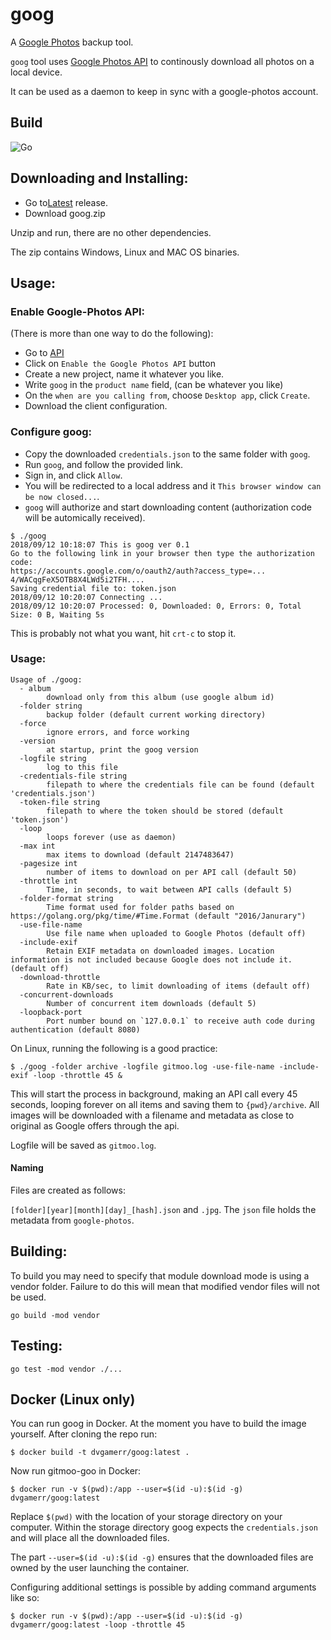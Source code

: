 # goog

A [Google Photos](http://photos.google.com/) backup tool.

`goog` tool uses [Google Photos API](https://developers.google.com/photos/library/guides/get-started#enable-the-api) to continously download all photos on a local device.

It can be used as a daemon to keep in sync with a google-photos account.

## Build

![Go](https://github.com/dvgamerr/goog/workflows/Go/badge.svg)

## Downloading and Installing:

* Go to[Latest](https://github.com/dvgamerr/goog/releases/latest) release.
* Download goog.zip

Unzip and run, there are no other dependencies.

The zip contains Windows, Linux and MAC OS binaries.

## Usage:

### Enable Google-Photos API:

(There is more than one way to do the following):
* Go to [API](https://developers.google.com/photos/library/guides/get-started#enable-the-api)
* Click on `Enable the Google Photos API` button
* Create a new project, name it whatever you like.
* Write `goog` in the `product name` field, (can be whatever you like)
* On the `when are you calling from`, choose `Desktop app`, click `Create`.
* Download the client configuration.

### Configure goog:

* Copy the downloaded `credentials.json` to the same folder with `goog`.
* Run `goog`, and follow the provided link.
* Sign in, and click `Allow`.
* You will be redirected to a local address and it `This browser window can be now closed...`.
* `goog` will authorize and start downloading content (authorization code will be automically received). 
```
$ ./goog
2018/09/12 10:18:07 This is goog ver 0.1
Go to the following link in your browser then type the authorization code:
https://accounts.google.com/o/oauth2/auth?access_type=...
4/WACqgFeX5OTB8X4LWd5i2TFH....
Saving credential file to: token.json
2018/09/12 10:20:07 Connecting ...
2018/09/12 10:20:07 Processed: 0, Downloaded: 0, Errors: 0, Total Size: 0 B, Waiting 5s
```


This is probably not what you want, hit `crt-c` to stop it.

### Usage:

```
Usage of ./goog:
  - album
        download only from this album (use google album id)
  -folder string
        backup folder (default current working directory)
  -force
        ignore errors, and force working
  -version
        at startup, print the goog version
  -logfile string
        log to this file
  -credentials-file string
        filepath to where the credentials file can be found (default 'credentials.json')
  -token-file string
        filepath to where the token should be stored (default 'token.json')
  -loop
        loops forever (use as daemon)
  -max int
        max items to download (default 2147483647)
  -pagesize int
        number of items to download on per API call (default 50)
  -throttle int
        Time, in seconds, to wait between API calls (default 5)
  -folder-format string
        Time format used for folder paths based on https://golang.org/pkg/time/#Time.Format (default "2016/Janurary")
  -use-file-name
        Use file name when uploaded to Google Photos (default off)
  -include-exif
        Retain EXIF metadata on downloaded images. Location information is not included because Google does not include it. (default off)
  -download-throttle
        Rate in KB/sec, to limit downloading of items (default off)
  -concurrent-downloads
        Number of concurrent item downloads (default 5)
  -loopback-port
        Port number bound on `127.0.0.1` to receive auth code during authentication (default 8080)
```

On Linux, running the following is a good practice:

```
$ ./goog -folder archive -logfile gitmoo.log -use-file-name -include-exif -loop -throttle 45 &
```

This will start the process in background, making an API call every 45 seconds, looping forever on all items and saving them to `{pwd}/archive`. All images will be downloaded with a filename and metadata as close to original as Google offers through the api.

Logfile will be saved as `gitmoo.log`.

#### Naming

Files are created as follows:

`[folder][year][month][day]_[hash].json` and `.jpg`. The `json` file holds the metadata from `google-photos`. 

## Building:

To build you may need to specify that module download mode is using a vendor folder.  Failure to do this will mean that modified vendor files will not be used.

`go build -mod vendor`

## Testing:

`go test -mod vendor ./...`

## Docker (Linux only)

You can run goog in Docker. At the moment you have to build the image yourself. After cloning the repo run:

```
$ docker build -t dvgamerr/goog:latest .
```

Now run gitmoo-goo in Docker:

```
$ docker run -v $(pwd):/app --user=$(id -u):$(id -g) dvgamerr/goog:latest
```

Replace `$(pwd)` with the location of your storage directory on your computer.
Within the storage directory goog expects the `credentials.json` and will place all the downloaded files.

The part `--user=$(id -u):$(id -g)` ensures that the downloaded files are owned by the user launching the container.

Configuring additional settings is possible by adding command arguments like so:
```
$ docker run -v $(pwd):/app --user=$(id -u):$(id -g) dvgamerr/goog:latest -loop -throttle 45
```
